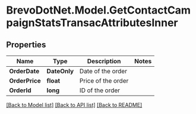 # BrevoDotNet.Model.GetContactCampaignStatsTransacAttributesInner

## Properties

Name | Type | Description | Notes
------------ | ------------- | ------------- | -------------
**OrderDate** | **DateOnly** | Date of the order | 
**OrderPrice** | **float** | Price of the order | 
**OrderId** | **long** | ID of the order | 

[[Back to Model list]](../../README.md#documentation-for-models) [[Back to API list]](../../README.md#documentation-for-api-endpoints) [[Back to README]](../../README.md)

